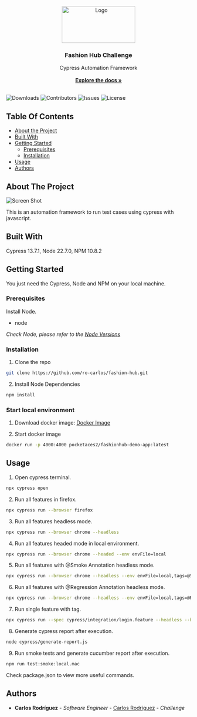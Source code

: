 <br/>
<p align="center">
  <a href="https://github.com/ro-carlos/fashion-hub">
    <img src="https://upload.wikimedia.org/wikipedia/commons/a/a4/Cypress.png" alt="Logo" width="200" height="100">
  </a>

  <h3 align="center">Fashion Hub Challenge</h3>

  <p align="center">
    Cypress Automation Framework
    <br/>
    <br/>
    <a href="https://github.com/ro-carlos/fashion-hub"><strong>Explore the docs »</strong></a>
    <br/>
    <br/>
  </p>
</p>

![Downloads](https://img.shields.io/github/downloads/ro-carlos/fashion-hub/total) ![Contributors](https://img.shields.io/github/contributors/ro-carlos/fashion-hub?color=dark-green) ![Issues](https://img.shields.io/github/issues/ro-carlos/fashion-hub) ![License](https://img.shields.io/github/license/ro-carlos/fashion-hub)

## Table Of Contents

- [About the Project](#about-the-project)
- [Built With](#built-with)
- [Getting Started](#getting-started)
  - [Prerequisites](#prerequisites)
  - [Installation](#installation)
- [Usage](#usage)
- [Authors](#authors)

## About The Project

![Screen Shot](https://drive.google.com/uc?export=view&id=1OLed9NKeAL6am5GS6ruwJOeS3PIYEbVf)

This is an automation framework to run test cases using cypress with javascript.

## Built With

Cypress 13.7.1, Node 22.7.0, NPM 10.8.2

## Getting Started

You just need the Cypress, Node and NPM on your local machine.

### Prerequisites

Install Node.

- node

_Check Node, please refer to the [Node Versions](https://nodejs.org/en/download)_

### Installation

1. Clone the repo

```sh
git clone https://github.com/ro-carlos/fashion-hub.git
```

2. Install Node Dependencies

```sh
npm install
```

### Start local environment

1. Download docker image: [Docker Image](https://hub.docker.com/r/pocketaces2/fashionhub-demo-app)

2. Start docker image

```sh
docker run -p 4000:4000 pocketaces2/fashionhub-demo-app:latest
```

## Usage

1. Open cypress terminal.

```sh
npx cypress open
```

2. Run all features in firefox.

```sh
npx cypress run --browser firefox
```

3. Run all features headless mode.

```sh
npx cypress run --browser chrome --headless
```

4. Run all features headed mode in local environment.

```sh
npx cypress run --browser chrome --headed --env envFile=local
```

5. Run all features with @Smoke Annotation headless mode.

```sh
npx cypress run --browser chrome --headless --env envFile=local,tags=@Smoke
```

6. Run all features with @Regression Annotation headless mode.

```sh
npx cypress run --browser chrome --headless --env envFile=local,tags=@Regression
```

7. Run single feature with tag.

```sh
npx cypress run --spec cypress/integration/login.feature --headless --browser chrome --env envFile=local,tags=@Regression
```

8. Generate cypress report after execution.

```sh
node cypress/generate-report.js
```

9. Run smoke tests and generate cucumber report after execution.

```sh
npm run test:smoke:local.mac
```

Check package.json to view more useful commands.

## Authors

- **Carlos Rodríguez** - _Software Engineer_ - [Carlos Rodríguez](https://github.com/ro-carlos/) - _Challenge_
